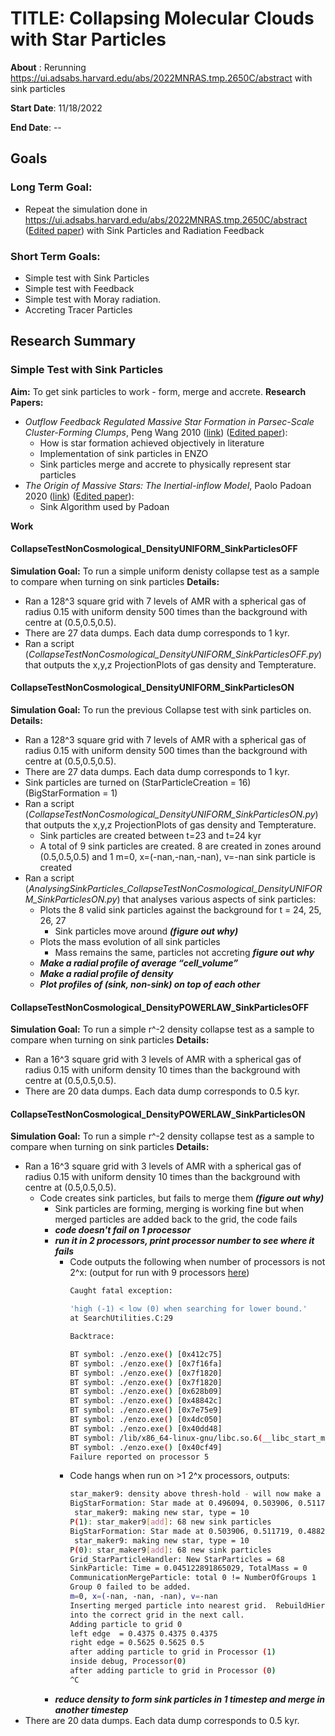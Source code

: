﻿
# **TITLE**: Collapsing Molecular Clouds with Star Particles
**About** : Rerunning https://ui.adsabs.harvard.edu/abs/2022MNRAS.tmp.2650C/abstract with sink particles

**Start Date**: 11/18/2022

**End Date**: --

## Goals
### Long Term Goal:
   * Repeat the simulation done in https://ui.adsabs.harvard.edu/abs/2022MNRAS.tmp.2650C/abstract ([Edited paper](https://share.goodnotes.com/s/iPlfCAy6n9a2HzL67PfF6e)) with Sink Particles and Radiation Feedback

### Short Term Goals:
   * Simple test with Sink Particles
   * Simple test with Feedback
   * Simple test with Moray radiation.
   * Accreting Tracer Particles

## Research Summary
### Simple Test with Sink Particles
**Aim:** To get sink particles to work - form, merge and accrete.
**Research Papers:**
   * *Outflow Feedback Regulated Massive Star Formation in Parsec-Scale Cluster-Forming Clumps*, Peng Wang 2010 ([link](https://ui.adsabs.harvard.edu/abs/2010ApJ...709...27W/abstract)) ([Edited paper](https://share.goodnotes.com/s/BCOsgmPjL1IzaAhVDh0Uoe)): 
      - How is star formation achieved objectively in literature
      - Implementation of sink particles in ENZO
      - Sink particles merge and accrete to physically represent star particles
   * *The Origin of Massive Stars: The Inertial-inflow Model*, Paolo Padoan 2020 ([link](https://ui.adsabs.harvard.edu/abs/2020ApJ...900...82P/abstract)) ([Edited paper](https://share.goodnotes.com/s/1eTUAUpUE4wn3XpoodhEEa)):
      - Sink Algorithm used by Padoan
   
**Work**
#### CollapseTestNonCosmological_DensityUNIFORM_SinkParticlesOFF
**Simulation Goal:** To run a simple uniform denisty collapse test as a sample to compare when turning on sink particles
**Details:** 
   * Ran a 128^3 square grid with 7 levels of AMR with a spherical gas of radius 0.15 with uniform density 500 times than the background with centre at (0.5,0.5,0.5). 
   * There are 27 data dumps. Each data dump corresponds to 1 kyr.
   * Ran a script (*CollapseTestNonCosmological_DensityUNIFORM_SinkParticlesOFF.py*) that outputs the x,y,z ProjectionPlots of gas density and Tempterature.
   

#### CollapseTestNonCosmological_DensityUNIFORM_SinkParticlesON
**Simulation Goal:** To run the previous Collapse test with sink particles on.
**Details:** 
   * Ran a 128^3 square grid with 7 levels of AMR with a spherical gas of radius 0.15 with uniform density 500 times than the background with centre at (0.5,0.5,0.5). 
   * There are 27 data dumps. Each data dump corresponds to 1 kyr.
   * Sink particles are turned on (StarParticleCreation = 16) (BigStarFormation = 1)
   * Ran a script (*CollapseTestNonCosmological_DensityUNIFORM_SinkParticlesON.py*) that outputs the x,y,z ProjectionPlots of gas density and Tempterature.
      - Sink particles are created between t=23 and t=24 kyr
      - A total of 9 sink particles are created. 8 are created in zones around (0.5,0.5,0.5) and 1 m=0, x=(-nan,-nan,-nan), v=-nan sink particle is created
   * Ran a script (*AnalysingSinkParticles_CollapseTestNonCosmological_DensityUNIFORM_SinkParticlesON.py*) that analyses various aspects of sink particles:
      - Plots the 8 valid sink particles against the background for t = 24, 25, 26, 27
         + Sink particles move around ***(figure out why)***
      -  Plots the mass evolution of all sink particles
         +  Mass remains the same, particles not accreting ***figure out why***
      -  ***Make a radial profile of average “cell_volume”***
      -  ***Make a radial profile of density***
      -  ***Plot profiles of (sink, non-sink) on top of each other***


#### CollapseTestNonCosmological_DensityPOWERLAW_SinkParticlesOFF
**Simulation Goal:** To run a simple r^-2 density collapse test as a sample to compare when turning on sink particles
**Details:** 
   * Ran a 16^3 square grid with 3 levels of AMR with a spherical gas of radius 0.15 with uniform density 10 times than the background with centre at (0.5,0.5,0.5).
   * There are 20 data dumps. Each data dump corresponds to 0.5 kyr.
   

#### CollapseTestNonCosmological_DensityPOWERLAW_SinkParticlesON
**Simulation Goal:** To run a simple r^-2 density collapse test as a sample to compare when turning on sink particles
**Details:** 
   * Ran a 16^3 square grid with 3 levels of AMR with a spherical gas of radius 0.15 with uniform density 10 times than the background with centre at (0.5,0.5,0.5).
      - Code creates sink particles, but fails to merge them ***(figure out why)***
         + Sink particles are forming, merging is working fine but when merged particles are added back to the grid, the code fails
         + ***code doesn't fail on 1 processor***
         + ***run it in 2 processors, print processor number to see where it fails***
            * Code outputs the following when number of processors is not 2^x: (output for run with 9 processors [here](./Project_A_stuff/CollapseTestNonCosmological_DensityPOWERLAW_SinkParticlesON/output_proc_9.txt))
               ```bash
               Caught fatal exception:
               
               'high (-1) < low (0) when searching for lower bound.'
               at SearchUtilities.C:29
               
               Backtrace:
               
               BT symbol: ./enzo.exe() [0x412c75]
               BT symbol: ./enzo.exe() [0x7f16fa]
               BT symbol: ./enzo.exe() [0x7f1820]
               BT symbol: ./enzo.exe() [0x7f1820]
               BT symbol: ./enzo.exe() [0x628b09]
               BT symbol: ./enzo.exe() [0x48842c]
               BT symbol: ./enzo.exe() [0x7e75e9]
               BT symbol: ./enzo.exe() [0x4dc050]
               BT symbol: ./enzo.exe() [0x40dd48]
               BT symbol: /lib/x86_64-linux-gnu/libc.so.6(__libc_start_main+0xf0) [0x7fc3181ea840]
               BT symbol: ./enzo.exe() [0x40cf49]
               Failure reported on processor 5
               ```
            * Code hangs when run on >1 2^x processors, outputs:
               ```bash
               star_maker9: density above thresh-hold - will now make a new star?!
               BigStarFormation: Star made at 0.496094, 0.503906, 0.511719 
                star_maker9: making new star, type = 10
               P(1): star_maker9[add]: 68 new sink particles
               BigStarFormation: Star made at 0.503906, 0.511719, 0.488281 
                star_maker9: making new star, type = 10
               P(0): star_maker9[add]: 68 new sink particles
               Grid_StarParticleHandler: New StarParticles = 68
               SinkParticle: Time = 0.045122891865029, TotalMass = 0
               CommunicationMergeParticle: total 0 != NumberOfGroups 1
               Group 0 failed to be added.
               m=0, x=(-nan, -nan, -nan), v=-nan
               Inserting merged particle into nearest grid.  RebuildHierarchy will place it
               into the correct grid in the next call.
               Adding particle to grid 0
               left edge  = 0.4375 0.4375 0.4375
               right edge = 0.5625 0.5625 0.5
               after adding particle to grid in Processor (1)
               inside debug, Processor(0)
               after adding particle to grid in Processor (0)
               ^C
               ```
         + ***reduce density to form sink particles in 1 timestep and merge in another timestep***
   * There are 20 data dumps. Each data dump corresponds to 0.5 kyr.
